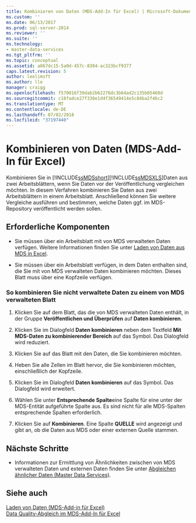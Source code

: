 ```yaml
---
title: Kombinieren von Daten (MDS-Add-In für Excel) | Microsoft-Dokumentation
ms.custom: ''
ms.date: 06/13/2017
ms.prod: sql-server-2014
ms.reviewer: ''
ms.suite: ''
ms.technology:
- master-data-services
ms.tgt_pltfrm: ''
ms.topic: conceptual
ms.assetid: a867dc15-5a0d-457c-8304-ac323bcf9377
caps.latest.revision: 5
author: leolimsft
ms.author: lle
manager: craigg
ms.openlocfilehash: f570016f39dab2b62276dc3b64ad2c135b05460d
ms.sourcegitcommit: c18fadce27f330e1d4f36549414e5c84ba2f46c2
ms.translationtype: MT
ms.contentlocale: de-DE
ms.lasthandoff: 07/02/2018
ms.locfileid: "37197440"
---
```

# <a name="combine-data-mds-add-in-for-excel"></a>Kombinieren von Daten (MDS-Add-In für Excel)
  Kombinieren Sie in [!INCLUDE[ssMDSshort](../../includes/ssmdsshort-md.md)][!INCLUDE[ssMDSXLS](../../includes/ssmdsxls-md.md)]Daten aus zwei Arbeitsblättern, wenn Sie Daten vor der Veröffentlichung vergleichen möchten. In diesem Verfahren kombinieren Sie Daten aus zwei Arbeitsblättern in einem Arbeitsblatt. Anschließend können Sie weitere Vergleiche ausführen und bestimmen, welche Daten ggf. im MDS-Repository veröffentlicht werden sollen.  
  
## <a name="prerequisites"></a>Erforderliche Komponenten  
  
-   Sie müssen über ein Arbeitsblatt mit von MDS verwalteten Daten verfügen. Weitere Informationen finden Sie unter [Laden von Daten aus MDS in Excel](export-data-to-excel-from-master-data-services.md).  
  
-   Sie müssen über ein Arbeitsblatt verfügen, in dem Daten enthalten sind, die Sie mit von MDS verwalteten Daten kombinieren möchten. Dieses Blatt muss über eine Kopfzeile verfügen.  
  
### <a name="to-combine-non-managed-data-into-an-mds-managed-sheet"></a>So kombinieren Sie nicht verwaltete Daten zu einem von MDS verwalteten Blatt  
  
1.  Klicken Sie auf dem Blatt, das die von MDS verwalteten Daten enthält, in der Gruppe **Veröffentlichen und Überprüfen** auf **Daten kombinieren**.  
  
2.  Klicken Sie im Dialogfeld **Daten kombinieren** neben dem Textfeld **Mit MDS-Daten zu kombinierender Bereich** auf das Symbol. Das Dialogfeld wird reduziert.  
  
3.  Klicken Sie auf das Blatt mit den Daten, die Sie kombinieren möchten.  
  
4.  Heben Sie alle Zellen im Blatt hervor, die Sie kombinieren möchten, einschließlich der Kopfzeile.  
  
5.  Klicken Sie im Dialogfeld **Daten kombinieren** auf das Symbol. Das Dialogfeld wird erweitert.  
  
6.  Wählen Sie unter **Entsprechende Spalte**eine Spalte für eine unter der MDS-Entität aufgeführte Spalte aus. Es sind nicht für alle MDS-Spalten entsprechende Spalten erforderlich.  
  
7.  Klicken Sie auf **Kombinieren**. Eine Spalte **QUELLE** wird angezeigt und gibt an, ob die Daten aus MDS oder einer externen Quelle stammen.  
  
## <a name="next-steps"></a>Nächste Schritte  
  
-   Informationen zur Ermittlung von Ähnlichkeiten zwischen von MDS verwalteten Daten und externen Daten finden Sie unter [Abgleichen ähnlicher Daten (Master Data Services)](match-similar-data-mds-add-in-for-excel.md).  
  
## <a name="see-also"></a>Siehe auch  
 [Laden von Daten &#40;MDS-Add-in für Excel&#41;](overview-exporting-data-to-excel-mds-add-in-for-excel.md)   
 [Data Quality-Abgleich im MDS-Add-In für Excel](data-quality-matching-in-the-mds-add-in-for-excel.md)  
  
  
